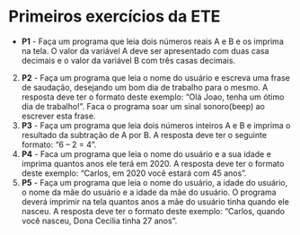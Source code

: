 # Primeiros exercícios da ETE

- **P1**  - Faça um programa que leia dois números reais A e B e os
  imprima na tela. O valor da variável A deve ser apresentado
  com duas casa decimais e o valor da variável B com três casas
  decimais.
2. **P2** - Faça um programa que leia o nome do usuário e escreva uma
frase de saudação, desejando um bom dia de trabalho para
o mesmo. A resposta deve ter o formato deste exemplo: “Olá
Joao, tenha um ótimo dia de trabalho!”. Faca o programa soar
um sinal sonoro(beep) ao escrever esta frase.
4. **P3** - Faça um programa que leia dois números inteiros A e B e
imprima o resultado da subtração de A por B. A resposta deve
ter o seguinte formato: “6 – 2 = 4”.
3. **P4** - Faca um programa que leia o nome do usuário e a sua idade e
imprima quantos anos ele terá em 2020. A resposta deve ter o
formato deste exemplo: “Carlos, em 2020 você estará com 45
anos”.
5. **P5** - Faça um programa que leia o nome do usuário, a idade do
usuário, o nome da mãe do usuário e a idade da mãe do
usuário. O programa deverá imprimir na tela quantos anos a
mãe do usuário tinha quando ele nasceu. A resposta deve ter
o formato deste exemplo: “Carlos, quando você nasceu, Dona
Cecilia tinha 27 anos”.